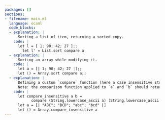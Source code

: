 ```yaml
---
packages: []
sections:
- filename: main.ml
  language: ocaml
  code_blocks:
  - explanation: |
      Sorting a list of item, returning a sorted copy.
    code: |
      let l = [ 1; 90; 42; 27 ];;
        let l' = List.sort compare a
  - explanation: |
      Sorting an array while modifying it.
    code: |
      let a = [| 1; 90; 42; 27 |];;
      let () = Array.sort compare a;;
  - explanation: |
      Defining a custom `compare` function (here a case insensitive string comparison) an using it to compare.
	  Note: the comparison function applied to `a` and `b` should return 1 if `a` is greater, 0, if equal, -1 if lower than `b`.
    code: |
      let compare_insensitive a b = 
            compare (String.lowercase_ascii a) (String.lowercase_ascii b)
      let a = [| "ABC"; "BCD"; "abc"; "bcd" |]
      let () = Array.compare_insensitive a
---
```


